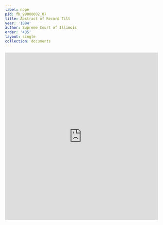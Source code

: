 ```yaml
---
label: nope
pid: fk_99000002_07
title: Abstract of Record Tilt
year: '1894'
author: Supreme Court of Illinois
order: '435'
layout: single
collection: documents
---
```

<iframe src="https://northwestern.app.box.com/embed/s/suuzoac5cbf7eaieplm82og10brl04ud?sortColumn=date&view=list" width="100%" height="550" frameborder="0" allowfullscreen webkitallowfullscreen msallowfullscreen></iframe>
